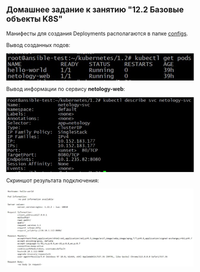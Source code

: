 ## Домашнее задание к занятию "12.2 Базовые объекты K8S"

Манифесты для создания Deployments располагаются в папке [configs](./configs/).

Вывод созданных подов:

<img align="top" src="img/pods.jpg">		<!--![pods](img/pods.jpg)-->

Вывод информации по сервису **netology-web**:

<img align="top" src="img/service.jpg">		<!--![service](img/service.jpg)-->

Скриншот результата подключения:

<img align="top" src="img/hello-world.jpg">		<!--![hello-world](img/hello-world.jpg)-->